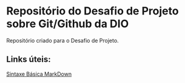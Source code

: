 # Repositório do Desafio de Projeto sobre Git/Github da DIO
Repositório criado para o Desafio de Projeto.

## Links úteis:

[Sintaxe Básica MarkDown](https://www.markdownguide.org/)
